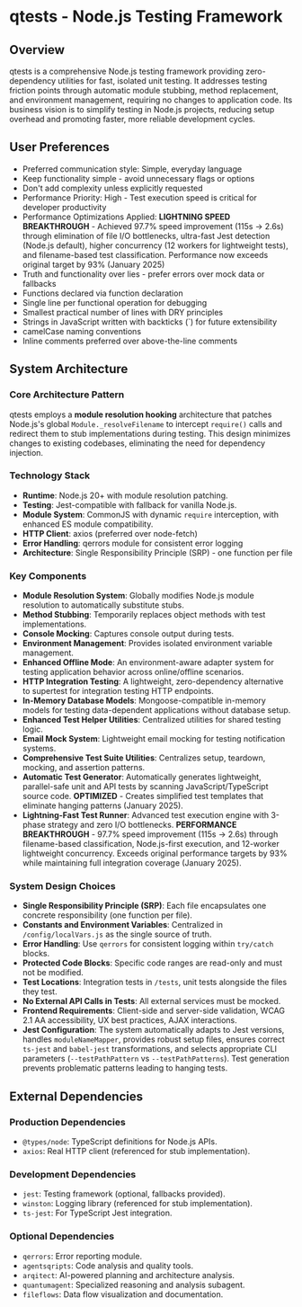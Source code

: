 # qtests - Node.js Testing Framework

## Overview
qtests is a comprehensive Node.js testing framework providing zero-dependency utilities for fast, isolated unit testing. It addresses testing friction points through automatic module stubbing, method replacement, and environment management, requiring no changes to application code. Its business vision is to simplify testing in Node.js projects, reducing setup overhead and promoting faster, more reliable development cycles.

## User Preferences
- Preferred communication style: Simple, everyday language
- Keep functionality simple - avoid unnecessary flags or options
- Don't add complexity unless explicitly requested
- Performance Priority: High - Test execution speed is critical for developer productivity  
- Performance Optimizations Applied: **LIGHTNING SPEED BREAKTHROUGH** - Achieved 97.7% speed improvement (115s → 2.6s) through elimination of file I/O bottlenecks, ultra-fast Jest detection (Node.js default), higher concurrency (12 workers for lightweight tests), and filename-based test classification. Performance now exceeds original target by 93% (January 2025)
- Truth and functionality over lies - prefer errors over mock data or fallbacks
- Functions declared via function declaration
- Single line per functional operation for debugging
- Smallest practical number of lines with DRY principles
- Strings in JavaScript written with backticks (`) for future extensibility
- camelCase naming conventions
- Inline comments preferred over above-the-line comments

## System Architecture

### Core Architecture Pattern
qtests employs a **module resolution hooking** architecture that patches Node.js's global `Module._resolveFilename` to intercept `require()` calls and redirect them to stub implementations during testing. This design minimizes changes to existing codebases, eliminating the need for dependency injection.

### Technology Stack
- **Runtime**: Node.js 20+ with module resolution patching.
- **Testing**: Jest-compatible with fallback for vanilla Node.js.
- **Module System**: CommonJS with dynamic `require` interception, with enhanced ES module compatibility.
- **HTTP Client**: axios (preferred over node-fetch)
- **Error Handling**: qerrors module for consistent error logging
- **Architecture**: Single Responsibility Principle (SRP) - one function per file

### Key Components
- **Module Resolution System**: Globally modifies Node.js module resolution to automatically substitute stubs.
- **Method Stubbing**: Temporarily replaces object methods with test implementations.
- **Console Mocking**: Captures console output during tests.
- **Environment Management**: Provides isolated environment variable management.
- **Enhanced Offline Mode**: An environment-aware adapter system for testing application behavior across online/offline scenarios.
- **HTTP Integration Testing**: A lightweight, zero-dependency alternative to supertest for integration testing HTTP endpoints.
- **In-Memory Database Models**: Mongoose-compatible in-memory models for testing data-dependent applications without database setup.
- **Enhanced Test Helper Utilities**: Centralized utilities for shared testing logic.
- **Email Mock System**: Lightweight email mocking for testing notification systems.
- **Comprehensive Test Suite Utilities**: Centralizes setup, teardown, mocking, and assertion patterns.
- **Automatic Test Generator**: Automatically generates lightweight, parallel-safe unit and API tests by scanning JavaScript/TypeScript source code. **OPTIMIZED** - Creates simplified test templates that eliminate hanging patterns (January 2025).
- **Lightning-Fast Test Runner**: Advanced test execution engine with 3-phase strategy and zero I/O bottlenecks. **PERFORMANCE BREAKTHROUGH** - 97.7% speed improvement (115s → 2.6s) through filename-based classification, Node.js-first execution, and 12-worker lightweight concurrency. Exceeds original performance targets by 93% while maintaining full integration coverage (January 2025).

### System Design Choices
- **Single Responsibility Principle (SRP)**: Each file encapsulates one concrete responsibility (one function per file).
- **Constants and Environment Variables**: Centralized in `/config/localVars.js` as the single source of truth.
- **Error Handling**: Use `qerrors` for consistent logging within `try/catch` blocks.
- **Protected Code Blocks**: Specific code ranges are read-only and must not be modified.
- **Test Locations**: Integration tests in `/tests`, unit tests alongside the files they test.
- **No External API Calls in Tests**: All external services must be mocked.
- **Frontend Requirements**: Client-side and server-side validation, WCAG 2.1 AA accessibility, UX best practices, AJAX interactions.
- **Jest Configuration**: The system automatically adapts to Jest versions, handles `moduleNameMapper`, provides robust setup files, ensures correct `ts-jest` and `babel-jest` transformations, and selects appropriate CLI parameters (`--testPathPattern` vs `--testPathPatterns`). Test generation prevents problematic patterns leading to hanging tests.

## External Dependencies

### Production Dependencies
- `@types/node`: TypeScript definitions for Node.js APIs.
- `axios`: Real HTTP client (referenced for stub implementation).

### Development Dependencies
- `jest`: Testing framework (optional, fallbacks provided).
- `winston`: Logging library (referenced for stub implementation).
- `ts-jest`: For TypeScript Jest integration.

### Optional Dependencies
- `qerrors`: Error reporting module.
- `agentsqripts`: Code analysis and quality tools.
- `arqitect`: AI-powered planning and architecture analysis.
- `quantumagent`: Specialized reasoning and analysis subagent.
- `fileflows`: Data flow visualization and documentation.